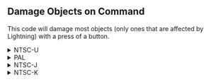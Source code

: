 ## Damage Objects on Command

This code will damage most objects (only ones that are affected by Lightning) with a press of a button.

<details>
<summary>NTSC-U</summary>

XXXX: Controller Address (1462 for NTSC-U Wiimote for example)
YYYY: Button value (1000 for Wiimote Minus [-] for example)

Button values: https://mariokartwii.com/archive/index.php?thread-44.html

```powerpc
C2816E1C 00000008
3C80808A 3D808034
A18CXXXX 718CYYYY
41820028 9421FF80
BC610008 38800006
3D808081 618C7780
7D8903A6 4E800421
B8610008 38210080
60000000 00000000
```
</details>

<details>
<summary>PAL</summary>

803Q: Change Q to 5 for GameCube controller, 4 for all other controllers
XXXX: Controller Address (1462 for NTSC-U Wiimote for example)
YYYY: Button value (1000 for Wiimote Minus [-] for example)

Button values: https://mariokartwii.com/archive/index.php?thread-44.html

```powerpc
C282A930 00000008
3C80808B 3D80803Q
A18CXXXX 718CYYYY
41820028 9421FF80
BC610008 38800006
3D808081 618C7780
7D8903A6 4E800421
B8610008 38210080
60000000 00000000
```
</details>

<details>
<summary>NTSC-J</summary>

XXXX: Controller Address (1462 for NTSC-U Wiimote for example)
YYYY: Button value (1000 for Wiimote Minus [-] for example)

Button values: https://mariokartwii.com/archive/index.php?thread-44.html

```powerpc
C2829F9C 00000008
3C80808B 3D808034
A18C14C2 718C1000
41820028 9421FF80
BC610008 38800006
3D808081 618C7780
7D8903A6 4E800421
B8610008 38210080
60000000 00000000
```
</details>

<details>
<summary>NTSC-K</summary>

XXXX: Controller Address (1462 for NTSC-U Wiimote for example)
YYYY: Button value (1000 for Wiimote Minus [-] for example)

Button values: https://mariokartwii.com/archive/index.php?thread-44.html

```powerpc
C2818CF0 00000008
3C80808A 3D808035
A18CXXXX 718CYYYY
41820028 9421FF80
BC610008 38800006
3D808081 618C7780
7D8903A6 4E800421
B8610008 38210080
60000000 00000000
```
</details>